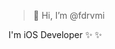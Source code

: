 > 👋 Hi, I’m @fdrvmi 

I'm iOS Developer ✨ ✨
<!---
fdrvmi/fdrvmi is a ✨ special ✨ repository because its `README.md` (this file) appears on your GitHub profile.
You can click the Preview link to take a look at your changes.
--->
